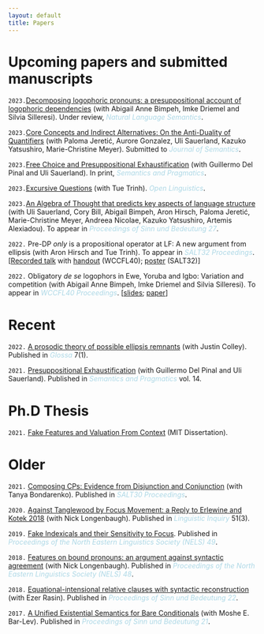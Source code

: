 ```yaml
---
layout: default
title: Papers
---
```






# Upcoming papers and submitted manuscripts

`2023.`[Decomposing logophoric pronouns: a
presuppositional account of logophoric
dependencies](https://www.dropbox.com/scl/fi/jsx01gv767lx0w25524er/Strict_Logophors_2nd_round.pdf?rlkey=zy1wf07lasfuc5xmukmj7mmah&dl=0) (with Abigail Anne Bimpeh, Imke Driemel and Silvia Silleresi). Under review, *<font color="lightblue"> Natural Language Semantics</font>*. 

`2023.`[Core Concepts and Indirect Alternatives:
On the Anti-Duality of Quantifiers](https://www.dropbox.com/scl/fi/3n8l6ti2rkxwpof4q6lvf/Core-Concepts-and-Indirect-Alternatives_JoS.pdf?rlkey=couotuw3jek8by9kdh687kl9v&dl=0) (with Paloma Jeretić, Aurore Gonzalez, Uli Sauerland, Kazuko Yatsushiro, Marie-Christine Meyer). Submitted to *<font color="lightblue"> Journal of Semantics</font>*.


`2023.`[Free Choice and Presuppositional Exhaustification](https://www.dropbox.com/scl/fi/qro81oh29tvurvkuytl28/FC_and_Pex_final_S-P.pdf?rlkey=bflxd52hu410bmp281j3pg0be&dl=0) (with Guillermo Del Pinal and Uli Sauerland). In print, *<font color="lightblue"> Semantics and Pragmatics</font>*.

`2023.`[Excursive Questions](https://www.degruyter.com/document/doi/10.1515/opli-2022-0232/html) (with Tue Trinh). *<font color="lightblue"> Open Linguistics</font>*.

`2023.`[An Algebra of Thought that predicts key aspects of language structure](https://ling.auf.net/lingbuzz/007060) (with Uli Sauerland, Cory Bill, Abigail Bimpeh, Aron Hirsch, Paloma Jeretić, Marie-Christine Meyer, Andreea Nicolae, Kazuko Yatsushiro, Artemis Alexiadou). To appear in  *<font color="lightblue"> Proceedings of Sinn und Bedeutung 27</font>*.


`2022.` Pre-DP *only* is a propositional operator at LF: A new argument from ellipsis (with Aron Hirsch and Tue Trinh). To appear in *<font color="lightblue"> SALT32 Proceedings</font>*.
[[Recorded talk](https://osf.io/w6pue) with [handout](https://osf.io/fp2ym) (WCCFL40); [poster](https://osf.io/bwa7d) (SALT32)]

`2022.` Obligatory *de se* logophors in Ewe, Yoruba and Igbo: Variation and competition (with Abigail Anne Bimpeh, Imke Driemel and Silvia Silleresi). To appear in *<font color="lightblue"> WCCFL40 Proceedings</font>*.
[[slides](https://osf.io/p8gsv/); [paper](https://lingbuzz.net/lingbuzz/006770)]


# Recent


`2022.` [A prosodic theory of possible ellipsis remnants](https://www.glossa-journal.org/article/id/5747/) (with Justin Colley). Published in *<font color="lightblue"> Glossa </font>* 7(1).

`2021.` [Presuppositional Exhaustification](https://semprag.org/index.php/sp/article/view/sp.14.11) (with Guillermo Del Pinal and Uli Sauerland). Published in *<font color="lightblue"> Semantics and Pragmatics </font>* vol. 14.


# Ph.D Thesis

`2021.`  [Fake Features and Valuation From Context](https://ling.auf.net/lingbuzz/006181/) (MIT Dissertation).



# Older

`2021.` [Composing CPs: Evidence from Disjunction and Conjunction](http://journals.linguisticsociety.org/proceedings/index.php/SALT/article/view/30.583/)  (with Tanya Bondarenko).  Published in *<font color="lightblue"> SALT30 Proceedings</font>*.

`2020.` [Against Tanglewood by Focus Movement: a Reply to Erlewine and Kotek 2018](https://direct.mit.edu/ling/article-abstract/51/3/579/96990/Against-Tanglewood-by-Focus-Movement-A-Reply-to?redirectedFrom=fulltext/) (with Nick Longenbaugh). Published in *<font color="lightblue"> Linguistic Inquiry </font>* 51(3).

`2019.` [Fake Indexicals and their Sensitivity to Focus](https://ling.auf.net/lingbuzz/004648).  Published in *<font color="lightblue"> Proceedings of the North Eastern Linguistics Society (NELS) 49</font>*.

`2018.` [Features on bound pronouns: an argument against syntactic agreement](https://ling.auf.net/lingbuzz/004056)  (with Nick Longenbaugh).  Published in *<font color="lightblue"> Proceedings of the North Eastern Linguistics Society (NELS) 48</font>*.

`2018.` [Equational-intensional relative clauses with syntactic reconstruction](https://semanticsarchive.net/Archive/GE4MWViN/Bassi.pdf)  (with Ezer Rasin).  Published in *<font color="lightblue"> Proceedings of Sinn und Bedeutung 22</font>*.

`2017.`  [A Unified Existential Semantics for Bare Conditionals](https://ojs.ub.uni-konstanz.de/sub/index.php/sub/article/download/128/71/) (with Moshe E. Bar-Lev). Published in *<font color="lightblue"> Proceedings of Sinn und Bedeutung 21</font>*.



